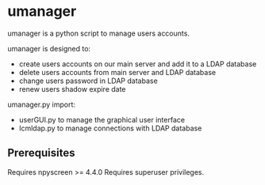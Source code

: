 # umanager
umanager is a python script to manage users accounts.

umanager is designed to:
* create users accounts on our main server and add it to a LDAP database
* delete users accounts from main server and LDAP database
* change users password in LDAP database
* renew users shadow expire date

umanager.py import:
* userGUI.py to manage the graphical user interface
* lcmldap.py to manage connections with LDAP database

## Prerequisites
Requires npyscreen >= 4.4.0
Requires superuser privileges.

